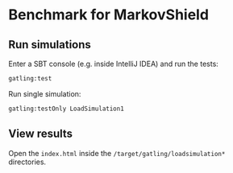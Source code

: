 # Benchmark for MarkovShield

## Run simulations
Enter a SBT console (e.g. inside IntelliJ IDEA) and run the tests:
```bash
gatling:test
```

Run single simulation:
```bash
gatling:testOnly LoadSimulation1
```

## View results
Open the `index.html` inside the `/target/gatling/loadsimulation*` directories.